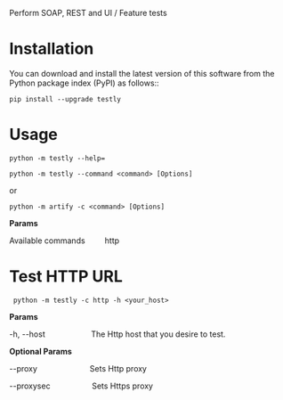 Perform SOAP, REST and UI / Feature tests


Installation
============
You can download and install the latest version of this software from the Python package index (PyPI) as follows::

    pip install --upgrade testly

Usage
=====
    python -m testly --help=

    python -m testly --command <command> [Options]
or

`python -m artify -c <command> [Options]`

**Params**

Available commands  &nbsp; &nbsp; &nbsp; &nbsp; http

Test HTTP URL
=============

     python -m testly -c http -h <your_host>

**Params**

-h, --host &nbsp; &nbsp; &nbsp; &nbsp; &nbsp; &nbsp; &nbsp; &nbsp; &nbsp; &nbsp; The Http host that you desire to test.

**Optional Params**

--proxy &nbsp; &nbsp; &nbsp; &nbsp; &nbsp; &nbsp; &nbsp; &nbsp; &nbsp; &nbsp;&nbsp; &nbsp;  Sets Http proxy

--proxysec  &nbsp; &nbsp; &nbsp; &nbsp; &nbsp; &nbsp; &nbsp; &nbsp; &nbsp; Sets Https proxy